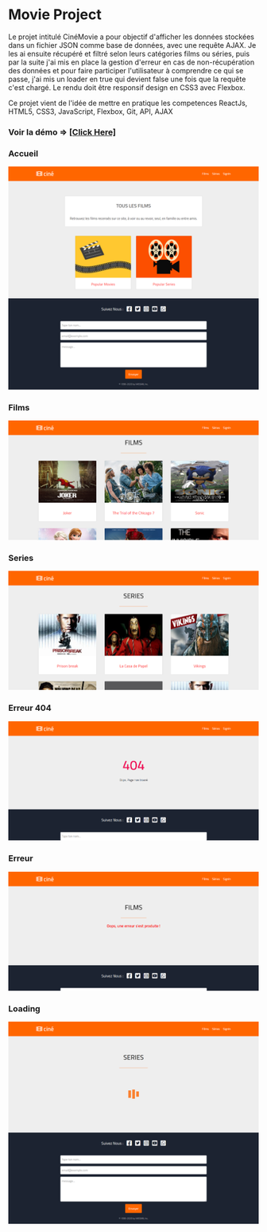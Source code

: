 # Movie Project
Le projet intitulé CinéMovie a pour objectif d'afficher les données stockées dans un fichier JSON comme base de données, avec une requête AJAX. Je les ai ensuite récupéré et filtré selon leurs catégories films ou séries, puis par la suite j'ai mis en place la gestion d'erreur en cas de non-récupération des données et pour faire participer l'utilisateur à comprendre ce qui se passe, j'ai mis un loader en true qui devient false une fois que la requête c'est chargé. Le rendu doit être responsif design en CSS3 avec Flexbox.

Ce projet vient de l'idée de mettre en pratique les competences ReactJs, HTML5, CSS3, JavaScript, Flexbox, Git, API, AJAX 

### Voir la démo => [[Click Here]](https://moviejson.netlify.app)

### Accueil
![!](./assets/home.png)

### Films
![!](./assets/films.png)

### Series
![!](./assets/series.png)

### Erreur 404
![!](./assets/error404.png)

### Erreur
![!](./assets/error.png)

### Loading
![!](./assets/loading.png)
